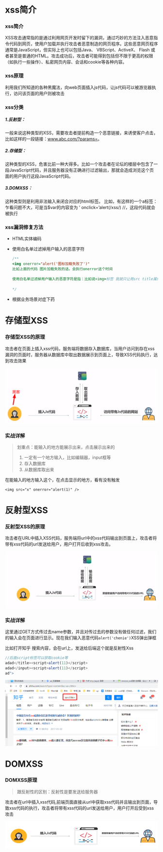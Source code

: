 # xss简介

### xss简介

XSS攻击通常指的是通过利用网页开发时留下的漏洞，通过巧妙的方法注入恶意指令代码到网页，使用户加载并执行攻击者恶意制造的网页程序。这些恶意网页程序通常是JavaScript，但实际上也可以包括Java、 VBScript、ActiveX、 Flash 或者甚至是普通的HTML。攻击成功后，攻击者可能得到包括但不限于更高的权限（如执行一些操作）、私密网页内容、会话和cookie等各种内容。

### xss原理

利用我们所知道的各种黑魔法，向web页面插入js代码，让js代码可以被游览器执行，访问该页面的用户则被攻击



### xss分类

##### 1.反射型：

一般来说这种类型的XSS，需要攻击者提前构造一个恶意链接，来诱使客户点击，比如这样的一段链接：www.abc.com/?params=<script>alert(/xss/)</script>。

##### 2.存储型：

这种类型的XSS，危害比前一种大得多。比如一个攻击者在论坛的楼层中包含了一段JavaScript代码，并且服务器没有正确进行过滤输出，那就会造成浏览这个页面的用户执行这段JavaScript代码。

##### 3.DOMXSS：

这种类型则是利用非法输入来闭合对应的html标签。
比如，有这样的一个a标签：<a href='$var'></a>
乍看问题不大，可是当$var的内容变为 ’ οnclick=’alert(/xss/) //，这段代码就会被执行

### xss漏洞修复方法

- HTML实体编码

- 使用白名单过滤掉用户输入的恶意字符

  ```js
  /**
  <img onerror="alert('图标加载失败了')"
  比如上面的代码 图片加载失败的话，会执行onerror这个时间
  
  使用白名单过滤掉用户输入的恶意字符是指：比如说<img>标签 我就只让用src title属性等
  
  */
  ```

  

- 根据业务场景对症下药



# 存储型XSS

### 存储型XSS的原理

攻击者在页面上插入xss代码，服务端将数据存入数据库，当用户访问到存在xss漏洞的页面时，服务器从数据库中取出数据展示到页面上，导致XSS代码执行，达到攻击效果

![image-20200426102801662](assets/image-20200426102801662.png)



### 实战详解

> 划重点：能输入的地方能展示出来，点击展示出来的
>
> 1. 一定有一个地方输入，比如编辑器，input框等
> 2. 存入数据库
> 3. 从数据库取出来

在能输入的地方输入这个，在点击显示的地方，看有没有触发

```
<img src="x" onerror="alert(1)" />
```



# 反射型XSS

### 反射型XSS的原理

攻击者在URL中插入XSS代码，服务端将url中的xss代码输出到页面上，攻击者将带有xss代码的url发送给用户，用户打开后收到xss攻击。

![image-20200426204253462](assets/image-20200426204253462.png)

### 实战详解

这里通过GET方式传过去name参数，并且对传过去的参数没有做任何过滤，我们的输入会在页面进行显示。现在我们输入恶意代码`alert('chenie')`XSS弹出弹框

比如打开知乎 搜索内容，会在url上，发送给后端这个就是反射性Xss

```js
//后面script标签可以获取cookie等
adad</title><script>alert(11)</script>
adad</input><script>alert(11)</script>
ad">
```

![image-20200426204911539](assets/image-20200426204911539.png)

# DOMXSS

### DOMXSS原理

> 跟反射性的区别：反射性是要发送给服务器

攻击者在url中插入xss代码,前端页面直接从url中获取xss代码并且输出到页面，导致xss代码的执行，攻击者将带有xss代码的url发送给用户，用户打开后受到xss攻击

![image-20200426212434438](assets/image-20200426212434438.png)

